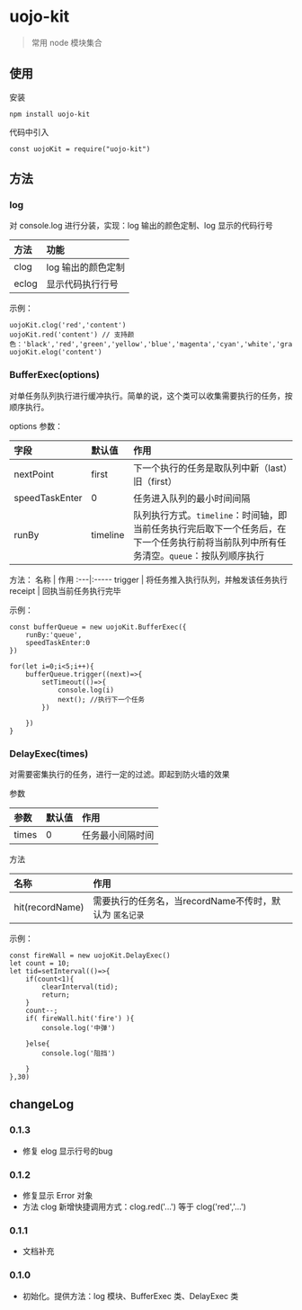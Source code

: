 # uojo-kit

> 常用 node 模块集合

## 使用

安装

```
npm install uojo-kit
```

代码中引入

```
const uojoKit = require("uojo-kit")

```

## 方法

### log
对 console.log 进行分装，实现：log 输出的颜色定制、log 显示的代码行号

方法 | 功能
:---|:---
clog | log 输出的颜色定制
eclog | 显示代码执行行号

示例：
```
uojoKit.clog('red','content')
uojoKit.red('content') // 支持颜色：'black','red','green','yellow','blue','magenta','cyan','white','gray'
uojoKit.elog('content')
```

### BufferExec(options)
对单任务队列执行进行缓冲执行。简单的说，这个类可以收集需要执行的任务，按顺序执行。

options 参数：

字段 | 默认值 | 作用
:---|:-------|:---
nextPoint | first |下一个执行的任务是取队列中新（last）旧（first）
speedTaskEnter | 0 |任务进入队列的最小时间间隔
runBy | timeline |队列执行方式。`timeline`：时间轴，即当前任务执行完后取下一个任务后，在下一个任务执行前将当前队列中所有任务清空。`queue`：按队列顺序执行

方法：
名称 | 作用
:---|:-----
trigger | 将任务推入执行队列，并触发该任务执行
receipt | 回执当前任务执行完毕


示例：
```
const bufferQueue = new uojoKit.BufferExec({
    runBy:'queue',
    speedTaskEnter:0
})

for(let i=0;i<5;i++){
    bufferQueue.trigger((next)=>{
        setTimeout(()=>{
            console.log(i)
            next(); //执行下一个任务
        })
        
    })
}
```

### DelayExec(times)
对需要密集执行的任务，进行一定的过滤。即起到防火墙的效果

参数

参数 | 默认值 | 作用
:---|:---|:---
times | 0 | 任务最小间隔时间

方法

名称 | 作用
:---|:---
hit(recordName) | 需要执行的任务名，当recordName不传时，默认为 `匿名记录`

示例：
```
const fireWall = new uojoKit.DelayExec()
let count = 10;
let tid=setInterval(()=>{
    if(count<1){
        clearInterval(tid);
        return;
    }
    count--;
    if( fireWall.hit('fire') ){
        console.log('中弹')
    
    }else{
        console.log('阻挡')
    
    }
},30)
```

## changeLog
### 0.1.3
- 修复 elog 显示行号的bug
### 0.1.2
- 修复显示 Error 对象
- 方法 clog 新增快捷调用方式：clog.red('...') 等于 clog('red','...')
### 0.1.1
- 文档补充
### 0.1.0
- 初始化。提供方法：log 模块、BufferExec 类、DelayExec 类



